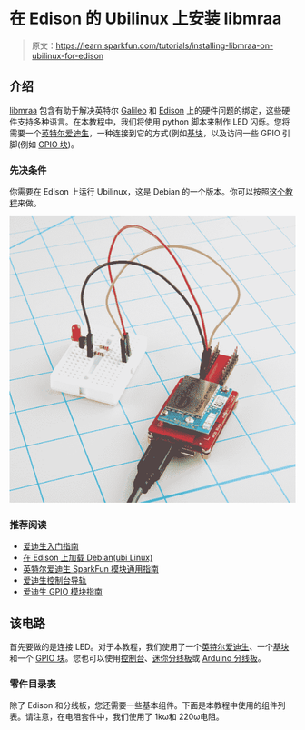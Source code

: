 # 在 Edison 的 Ubilinux 上安装 libmraa

> 原文：<https://learn.sparkfun.com/tutorials/installing-libmraa-on-ubilinux-for-edison>

## 介绍

[libmraa](https://github.com/intel-iot-devkit/mraa) 包含有助于解决英特尔 [Galileo](https://www.sparkfun.com/products/13096) 和 [Edison](https://www.sparkfun.com/categories/272) 上的硬件问题的绑定，这些硬件支持多种语言。在本教程中，我们将使用 python 脚本来制作 LED 闪烁。您将需要一个[英特尔爱迪生](https://www.sparkfun.com/products/13024)，一种连接到它的方式(例如[基块](https://www.sparkfun.com/products/13045)，以及访问一些 GPIO 引脚(例如 [GPIO 块](https://www.sparkfun.com/products/13038))。

### 先决条件

你需要在 Edison 上运行 Ubilinux，这是 Debian 的一个版本。你可以按照[这个教程](https://learn.sparkfun.com/tutorials/loading-debian-ubilinux-on-the-edison)来做。

[![Blinking an LED using mraa on Ubilinux](img/bb897c40540486a620d78e522c439218.png)](https://cdn.sparkfun.com/assets/learn_tutorials/3/3/6/mraa_on_Ubilinux_06.jpg)

### 推荐阅读

*   [爱迪生入门指南](https://learn.sparkfun.com/tutorials/edison-getting-started-guide)
*   [在 Edison 上加载 Debian(ubi Linux)](https://learn.sparkfun.com/tutorials/loading-debian-ubilinux-on-the-edison)
*   [英特尔爱迪生 SparkFun 模块通用指南](https://learn.sparkfun.com/tutorials/general-guide-to-sparkfun-blocks-for-intel-edison)
*   [爱迪生控制台导轨](https://learn.sparkfun.com/tutorials/sparkfun-blocks-for-intel-edison---console-block)
*   [爱迪生 GPIO 模块指南](https://learn.sparkfun.com/tutorials/sparkfun-blocks-for-intel-edison---gpio-block)

## 该电路

首先要做的是连接 LED。对于本教程，我们使用了一个[英特尔爱迪生](https://www.sparkfun.com/products/13024)、一个[基块](https://www.sparkfun.com/products/13045)和一个 [GPIO 块](https://www.sparkfun.com/products/13038)。您也可以使用[控制台](https://www.sparkfun.com/products/13039)、[迷你分线板](https://www.sparkfun.com/products/13025)或 [Arduino 分线板](https://www.sparkfun.com/products/13097)。

### 零件目录表

除了 Edison 和分线板，您还需要一些基本组件。下面是本教程中使用的组件列表。请注意，在电阻套件中，我们使用了 1kω和 220ω电阻。